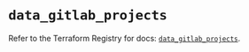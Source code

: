 # `data_gitlab_projects`

Refer to the Terraform Registry for docs: [`data_gitlab_projects`](https://registry.terraform.io/providers/gitlabhq/gitlab/18.1.1/docs/data-sources/projects).
